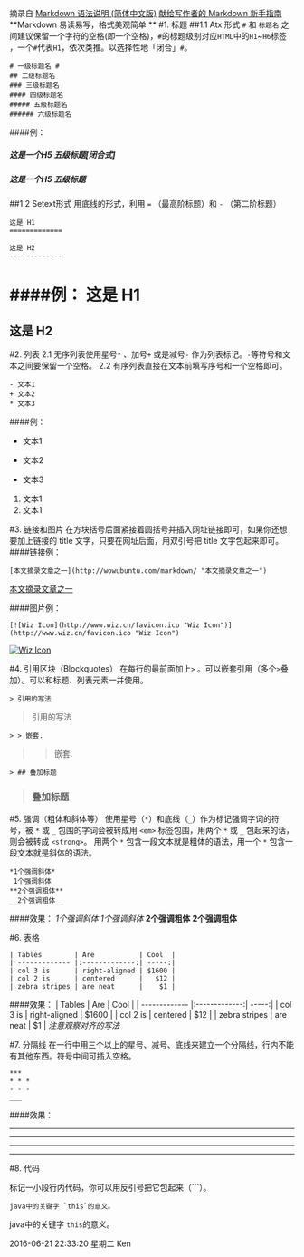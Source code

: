 摘录自 [Markdown 语法说明 (简体中文版)](http://wowubuntu.com/markdown/) [献给写作者的 Markdown 新手指南](http://www.jianshu.com/p/q81RER "献给写作者的 Markdown 新手指南")
**Markdown 易读易写，格式美观简单 **
#1.  标题
##1.1 Atx 形式
`#` 和 `标题名` 之间建议保留一个字符的空格(即一个空格)，`#`的标题级别对应`HTML`中的`H1`~`H6`标签 ，一个`#`代表`H1`，依次类推。以选择性地「闭合」`#`。
```
# 一级标题名 #
## 二级标题名
### 三级标题名
#### 四级标题名
##### 五级标题名
###### 六级标题名
```
####例：
##### 这是一个H5 五级标题[闭合式] #####
##### 这是一个H5 五级标题
##1.2 Setext形式
用底线的形式，利用 `=` （最高阶标题）和 `-` （第二阶标题）
```
这是 H1
=============

这是 H2
-------------
```
####例：
这是 H1
=============

这是 H2
-------------

#2.  列表
2.1 无序列表使用星号`*` 、加号`+` 或是减号`-` 作为列表标记。`-`等符号和文本之间要保留一个空格。
2.2 有序列表直接在文本前填写序号和一个空格即可。
```
- 文本1
+ 文本2
* 文本3
```
####例：
- 文本1
+ 文本2
* 文本3

1. 文本1
2. 文本1

#3.  链接和图片
在方块括号后面紧接着圆括号并插入网址链接即可，如果你还想要加上链接的 title 文字，只要在网址后面，用双引号把 title 文字包起来即可。
####链接例：
```
[本文摘录文章之一](http://wowubuntu.com/markdown/ "本文摘录文章之一")
```
[本文摘录文章之一](http://wowubuntu.com/markdown/ "本文摘录文章之一")

####图片例：
```
[![Wiz Icon](http://www.wiz.cn/favicon.ico "Wiz Icon")](http://www.wiz.cn/favicon.ico "Wiz Icon")
```
[![Wiz Icon](http://www.wiz.cn/favicon.ico "Wiz Icon")](http://www.wiz.cn/favicon.ico "Wiz Icon")

#4.  引用区块（Blockquotes）
在每行的最前面加上`>` 。可以嵌套引用（多个`>`叠加）。可以和标题、列表元素一并使用。
```
> 引用的写法
```

> 引用的写法

```
> > 嵌套.
```
> >嵌套.

```
> ## 叠加标题
```
> ### 叠加标题

#5.  强调（粗体和斜体等）
使用星号（`*`）和底线（`_`）作为标记强调字词的符号，被 `*` 或 `_` 包围的字词会被转成用 `<em>` 标签包围，用两个 `*` 或 `_` 包起来的话，则会被转成 `<strong>`。
用两个 `*` 包含一段文本就是粗体的语法，用一个 `*` 包含一段文本就是斜体的语法。
```
*1个强调斜体*
_1个强调斜体_
**2个强调粗体**
__2个强调粗体__
```
####效果：
*1个强调斜体*
_1个强调斜体_
**2个强调粗体**
__2个强调粗体__

#6. 表格

```
| Tables        | Are           | Cool  |
| ------------- |:-------------:| -----:|
| col 3 is      | right-aligned | $1600 |
| col 2 is      | centered      |   $12 |
| zebra stripes | are neat      |    $1 |
```
####效果：
| Tables        | Are           | Cool  |
| ------------- |:-------------:| -----:|
| col 3 is      | right-aligned | $1600 |
| col 2 is      | centered      |   $12 |
| zebra stripes | are neat      |    $1 |
*注意观察对齐的写法*

#7. 分隔线
在一行中用三个以上的星号、减号、底线来建立一个分隔线，行内不能有其他东西。符号中间可插入空格。
```
***
* * *
- - -
___
```
####效果：
***
* * *
- - -
___

#8. 代码

标记一小段行内代码，你可以用反引号把它包起来（```）。
```
java中的关键字 `this`的意义。
```
java中的关键字 `this`的意义。

2016-06-21 22:33:20 星期二 Ken 
